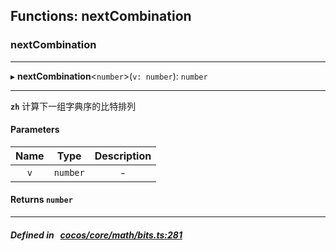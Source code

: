 ## Functions: nextCombination

### nextCombination


___
▸ **nextCombination**<`number`\>(`v: number`): `number`
___


**`zh`** 计算下一组字典序的比特排列




#### Parameters

| Name | Type | Description |
| :------: | :------: | :------: |
| `v` | `number` | - |

#### Returns `number` 
___


##### Defined in &nbsp;   [cocos/core/math/bits.ts:281](https://github.com/cocos-creator/engine/blob/c7bf6b8a9/cocos/core/math/bits.ts#L281)&nbsp;
